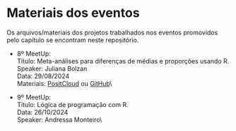 # Materiais dos eventos
Os arquivos/materiais dos projetos trabalhados nos eventos promovidos pelo capítulo se encontram neste repositório.

- 8º MeetUp:\
Título: Meta-análises para diferenças de médias e proporções usando R.\
Speaker: Juliana Bolzan\
Data: 29/08/2024\
Materiais: [PositCloud](https://posit.cloud/content/8573312) ou [GitHub]()\

- 9º MeetUp:\
Título: Lógica de programação com R.\
Data: 26/10/2024\
Speaker: Andressa Monteiro\
